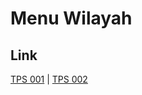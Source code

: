 # Menu Wilayah

## Link

[TPS 001](https://github.com/gigit-pemilu/pemilu-2024-65-kalimantan-utara/tree/main/pilpres/hitung-suara/sub/65-kalimantan-utara/sub/02-malinau/sub/07-malinau-utara/sub/2005-salap/sub/001-tps)
 | 
[TPS 002](https://github.com/gigit-pemilu/pemilu-2024-65-kalimantan-utara/tree/main/pilpres/hitung-suara/sub/65-kalimantan-utara/sub/02-malinau/sub/07-malinau-utara/sub/2005-salap/sub/002-tps)

